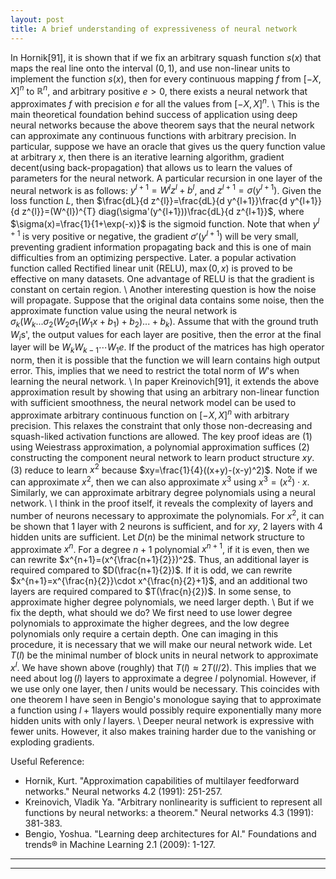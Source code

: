 ```yaml
---
layout: post
title: A brief understanding of expressiveness of neural network
---
```


In Hornik[91], it is shown that if we fix an arbitrary squash function $s(x)$ that maps the real line onto the interval $(0,1)$, and use non-linear units to implement the function $s(x)$, then for every continuous mapping $f$ from $[-X,X]^{n}$ to $\mathbb{R}^n$, and arbitrary positive $e>0$, there exists a neural network that approximates $f$ with precision $e$ for all the values from $[-X,X]^n$. \\
This is the main theoretical foundation behind success of application using deep neural networks because the above theorem says that the neural network can approximate any continuous functions with arbitrary precision. In particular, suppose we have an oracle that gives us the query function value at arbitrary $x$, then there is an iterative learning algorithm, gradient decent(using back-propagation) that allows us to learn the values of parameters for the neural network. A particular recursion in one layer of the neural network is as follows: $y^{l+1}=W^{l}z^{l}+b^{l}$, and $z^{l+1}=\sigma(y^{l+1})$. Given the loss function $L$, then $\frac{dL}{d z^{l}}=\frac{dL}{d y^{l+1}}\frac{d y^{l+1}}{d z^{l}}=(W^{l})^{T} diag(\sigma'(y^{l+1}))\frac{dL}{d z^{l+1}}$, where $\sigma(x)=\frac{1}{1+\exp(-x)}$ is the sigmoid function. Note that when $y^{l+1}$ is very positive or negative, the gradient $\sigma'(y^{l+1})$ will be very small, preventing gradient information propagating back and this is one of main difficulties from an optimizing perspective. Later. a popular activation function called Rectified linear unit (RELU), $\max(0,x)$ is proved to be effective on many datasets. One advantage of RELU is that the gradient is constant on certain region. \\
Another interesting question is how the noise will propagate. Suppose that the original data contains some noise, then the approximate function value using the neural network is $\sigma_{k}(W_{k}...\sigma_{2}(W_{2}\sigma_{1}(W_{1}x+b_{1})+b_{2})...+b_{k})$. Assume that with the ground truth $W_{i}$s', the output values for each layer are positive, then the error at the final layer will be $W_{k}W_{k-1}\cdots W_{1}e$. If the product of the matrices has high operator norm, then it is possible that the function we will learn contains high output error. This, implies that we need to restrict the total norm of $W$'s when learning the neural network. \\
In paper Kreinovich[91], it extends the above approximation result by showing that using an arbitrary non-linear function with sufficient smoothness, the neural network model can be used to approximate arbitrary continuous function on $[-X,X]^n$ with arbitrary precision. This relaxes the constraint that only those non-decreasing and squash-liked activation functions are allowed. The key proof ideas are (1) using Weiestrass approximation, a polynomial approximation suffices (2) constructing the component neural network to learn product structure $xy$. (3) reduce to learn $x^2$ because $xy=\frac{1}{4}((x+y)-(x-y)^2)$. Note if we can approximate $x^2$, then we can also approximate $x^3$ using $x^3=(x^2)\cdot x$. Similarly, we can approximate arbitrary degree polynomials using a neural network. \\
I think in the proof itself, it reveals the complexity of layers and number of neurons necessary to approximate the polynomials. For $x^2$, it can be shown that 1 layer with 2 neurons is sufficient, and for $xy$, 2 layers with 4 hidden units are sufficient. Let $D(n)$ be the minimal network structure to approximate $x^n$. For a degree $n+1$ polynomial $x^{n+1}$, if it is even, then we can rewrite $x^{n+1}=(x^{\frac{n+1}{2}})^2$. Thus, an additional layer is required compared to $D(\frac{n+1}{2})$. If it is odd, we can rewrite $x^{n+1}=x^{\frac{n}{2}}\cdot x^{\frac{n}{2}+1}$, and an additional two layers are required compared to $T(\frac{n}{2})$.  In some sense, to approximate higher degree polynomials, we need larger depth. \\
But if we fix the depth,  what should we do? We first need to use lower degree polynomials to approximate the higher degrees, and the low degree polynomials only require a certain depth. One can imaging in this procedure, it is necessary that we will make our neural network wide. Let $T(l)$ be the minimal number of block units in neural network to approximate $x^l$. We have shown above (roughly) that $T(l)\approx 2T(l/2)$. This implies that we need about $\log(l)$ layers to approximate a degree $l$ polynomial. However, if we use only one layer, then $l$ units would be necessary. This coincides with one theorem I have seen in Bengio's monologue saying that to approximate a function using $l+1$layers would possibly require exponentially many more hidden units with only $l$ layers. \\
Deeper neural network is expressive with fewer units. However, it also makes training harder due to the vanishing or exploding gradients. 

Useful Reference:
* Hornik, Kurt. "Approximation capabilities of multilayer feedforward networks." Neural networks 4.2 (1991): 251-257.
* Kreinovich, Vladik Ya. "Arbitrary nonlinearity is sufficient to represent all functions by neural networks: a theorem." Neural networks 4.3 (1991): 381-383.
* Bengio, Yoshua. "Learning deep architectures for AI." Foundations and trends® in Machine Learning 2.1 (2009): 1-127.

----
****

